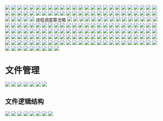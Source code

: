 ![](pic/2021-11-20-14-36-51.png)
![](pic/2021-11-20-14-36-59.png)
![](pic/2021-11-20-14-37-11.png)
![](pic/2021-11-20-14-38-42.png)
![](pic/2021-11-20-14-38-50.png)
![](pic/2021-11-20-14-38-58.png)
![](pic/2021-11-20-14-39-07.png)
![](pic/2021-11-20-14-39-13.png)
![](pic/2021-11-20-14-40-02.png)
![](pic/2021-11-20-14-40-13.png)
![](pic/2021-11-20-14-44-02.png)
![](pic/2021-11-20-14-44-47.png)
![](pic/2021-11-20-14-46-00.png)
![](pic/2021-11-20-14-46-57.png)
![](pic/2021-11-20-14-47-44.png)
![](pic/2021-11-20-14-50-06.png)
![](pic/2021-11-20-14-52-44.png)
![](pic/2021-11-20-14-54-45.png)
![](pic/2021-11-20-14-57-20.png)
![](pic/2021-11-20-14-58-17.png)
![](pic/2021-11-20-14-59-08.png)
![](pic/2021-11-20-15-02-59.png)
![](pic/2021-11-20-15-04-32.png)
![](pic/2021-11-20-15-06-59.png)
![](pic/2021-11-20-15-09-00.png)
![](pic/2021-11-20-15-10-25.png)
![](pic/2021-11-20-15-11-18.png)
![](pic/2021-11-20-15-12-05.png)
![](pic/2021-11-20-15-54-39.png)
![](pic/2021-11-20-15-57-10.png)
![](pic/2021-11-20-15-59-31.png)
![](pic/2021-11-20-16-00-28.png)
![](pic/2021-11-20-16-04-25.png)
![](pic/2021-11-20-16-05-20.png)
![](pic/2021-11-20-16-06-52.png)
![](pic/2021-11-20-16-08-50.png)
![](pic/2021-11-20-16-11-28.png)
![](pic/2021-11-20-16-12-09.png)
![](pic/2021-11-20-16-13-23.png)
![](pic/2021-11-20-16-14-40.png)
![](pic/2021-11-20-16-15-43.png)
![](pic/2021-11-20-16-16-09.png)
![](pic/2021-11-20-16-17-16.png)
![](pic/2021-11-20-16-21-35.png)
![](pic/2021-11-20-16-24-07.png)
![](pic/2021-11-20-16-26-11.png)
![](pic/2021-11-20-16-27-03.png)
![](pic/2021-11-20-16-29-11.png)
![](pic/2021-11-20-16-29-31.png)
![](pic/2021-11-20-17-22-50.png)
![](pic/2021-11-20-17-25-51.png)
![](pic/2021-11-20-17-27-45.png)
![](pic/2021-11-20-17-29-52.png)
![](pic/2021-11-20-17-31-39.png)
![](pic/2021-11-20-17-38-34.png)
进程调度算法略
![](pic/2021-11-20-18-00-07.png)
![](pic/2021-11-20-18-01-54.png)
![](pic/2021-11-20-18-02-38.png)
![](pic/2021-11-20-18-03-37.png)
![](pic/2021-11-20-18-04-08.png)
![](pic/2021-11-20-18-17-14.png)
![](pic/2021-11-20-19-00-39.png)
![](pic/2021-11-20-19-04-08.png)
![](pic/2021-11-20-19-07-25.png)
![](pic/2021-11-20-19-10-50.png)
![](pic/2021-11-20-19-16-05.png)
![](pic/2021-11-20-19-23-33.png)
![](pic/2021-11-20-19-28-31.png)
![](pic/2021-11-20-19-31-07.png)
![](pic/2021-11-20-19-32-42.png)
![](pic/2021-11-20-20-22-00.png)
![](pic/2021-11-20-20-26-44.png)
![](pic/2021-11-20-20-43-23.png)
![](pic/2021-11-20-20-44-06.png)
![](pic/2021-11-20-20-58-38.png)
![](pic/2021-11-21-08-45-54.png)
![](pic/2021-11-21-09-00-24.png)
![](pic/2021-11-21-09-01-38.png)
![](pic/2021-11-21-09-02-54.png)
![](pic/2021-11-21-09-04-16.png)
![](pic/2021-11-21-09-05-39.png)
![](pic/2021-11-21-09-07-38.png)
![](pic/2021-11-21-09-13-30.png)
![](pic/2021-11-21-09-55-12.png)
![](pic/2021-11-21-09-55-50.png)
![](pic/2021-11-21-09-59-54.png)
![](pic/2021-11-21-09-50-59.png)
![](pic/2021-11-21-10-00-45.png)
![](pic/2021-11-21-10-04-18.png)
![](pic/2021-11-21-10-05-59.png)
![](pic/2021-11-21-10-09-37.png)
![](pic/2021-11-21-10-12-20.png)
![](pic/2021-11-21-10-13-10.png)
![](pic/2021-11-21-10-19-10.png)
![](pic/2021-11-21-10-20-03.png)
![](pic/2021-11-21-10-20-21.png)
![](pic/2021-11-21-10-23-11.png)
![](pic/2021-11-21-10-23-46.png)
![](pic/2021-11-21-10-25-44.png)
![](pic/2021-11-21-10-26-42.png)
![](pic/2021-11-21-10-29-47.png)
![](pic/2021-11-21-10-30-27.png) 
![](pic/2021-11-21-10-32-14.png)
![](pic/2021-11-21-10-32-23.png)
![](pic/2021-11-21-10-33-48.png)
![](pic/2021-11-21-10-35-23.png)
![](pic/2021-11-21-10-38-30.png)
![](pic/2021-11-21-10-39-41.png)
![](pic/2021-11-21-10-41-54.png)
![](pic/2021-11-21-10-43-00.png)
![](pic/2021-11-21-10-44-44.png)
![](pic/2021-11-21-10-46-27.png)
![](pic/2021-11-21-10-52-46.png)
![](pic/2021-11-21-10-54-18.png)
![](pic/2021-11-21-10-55-08.png)
![](pic/2021-11-21-10-55-57.png)
![](pic/2021-11-21-11-04-22.png)
![](pic/2021-11-21-11-06-53.png)
![](pic/2021-11-21-11-10-00.png)
![](pic/2021-11-21-11-12-27.png)
![](pic/2021-11-21-11-13-52.png)
![](pic/2021-11-21-11-56-39.png)
![](pic/2021-11-21-11-57-17.png)
![](pic/2021-11-21-11-59-59.png)
![](pic/2021-11-21-12-03-19.png)
![](pic/2021-11-21-12-03-30.png)
![](pic/2021-11-21-12-07-24.png)
![](pic/2021-11-21-12-09-05.png)
![](pic/2021-11-21-12-10-32.png)
![](pic/2021-11-21-12-12-09.png)
![](pic/2021-11-21-12-13-13.png)
![](pic/2021-11-21-12-14-25.png)
![](pic/2021-11-21-12-16-09.png)
![](pic/2021-11-21-12-16-41.png)
![](pic/2021-11-21-12-18-04.png)
![](pic/2021-11-21-12-19-52.png)
![](pic/2021-11-21-12-21-24.png)
![](pic/2021-11-21-12-29-08.png)
![](pic/2021-11-21-12-36-24.png)
![](pic/2021-11-21-12-38-10.png)
![](pic/2021-11-21-12-39-13.png)
![](pic/2021-11-21-12-40-51.png)
![](pic/2021-11-21-12-41-37.png)
![](pic/2021-11-21-12-41-47.png)
![](pic/2021-11-21-12-44-22.png)
![](pic/2021-11-21-12-45-02.png)
![](pic/2021-11-21-12-46-43.png)
![](pic/2021-11-21-12-48-40.png)
![](pic/2021-11-21-12-51-06.png)
![](pic/2021-11-21-12-52-26.png)
![](pic/2021-11-21-13-00-24.png)
![](pic/2021-11-21-13-05-18.png)
![](pic/2021-11-21-13-10-52.png)
![](pic/2021-11-21-13-12-39.png)
![](pic/2021-11-21-13-12-51.png)
![](pic/2021-11-21-14-15-48.png)
![](pic/2021-11-21-14-23-41.png)
![](pic/2021-11-21-14-25-37.png)
![](pic/2021-11-21-14-26-38.png)
![](pic/2021-11-21-14-27-36.png)
![](pic/2021-11-21-14-28-45.png)
![](pic/2021-11-21-14-33-39.png)
![](pic/2021-11-21-14-33-58.png)
![](pic/2021-11-21-14-35-17.png)
![](pic/2021-11-21-14-40-32.png)
![](pic/2021-11-21-14-43-36.png)
![](pic/2021-11-21-14-43-49.png)
![](pic/2021-11-21-14-45-55.png)
![](pic/2021-11-21-14-47-40.png)
![](pic/2021-11-21-14-50-27.png)
![](pic/2021-11-21-14-54-17.png)
![](pic/2021-11-21-14-54-31.png)
![](pic/2021-11-21-15-00-07.png)
![](pic/2021-11-21-15-02-43.png)
![](pic/2021-11-21-15-05-54.png)
![](pic/2021-11-21-15-07-34.png)
![](pic/2021-11-21-15-08-58.png)
![](pic/2021-11-21-15-10-55.png)
![](pic/2021-11-21-15-12-11.png)
# 文件管理
![](pic/2021-11-21-15-19-29.png)
![](pic/2021-11-21-15-20-33.png)
![](pic/2021-11-21-15-21-21.png)
![](pic/2021-11-21-15-23-16.png)
![](pic/2021-11-21-15-25-25.png)
![](pic/2021-11-21-15-26-44.png)
![](pic/2021-11-21-15-27-08.png)
## 文件逻辑结构
![](pic/2021-11-21-15-29-28.png)
![](pic/2021-11-21-15-31-31.png)
![](pic/2021-11-21-15-37-05.png)
![](pic/2021-11-21-15-39-12.png)
![](pic/2021-11-22-21-31-24.png)
![](pic/2021-11-22-21-33-56.png)
![](pic/2021-11-21-15-42-47.png)
![](pic/2021-11-21-15-43-51.png)